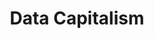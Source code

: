 ---
layout: module
num: 13
title: Data Capitalism
type: lecture
draft: 0
group: 7
show_schedule: 1
due_date: 2024-02-20
slides:
  - url: TBA
    title: Data Capitalism
readings:
  - title: Data Capitalism
    url: https://datacapitalism.d4bl.org/
    author: Milner, Y., & Traub, A.
    date: 2020
    source: Data for Black Lives
    notes: No need to download the full report. Just check out the info on the website.
  - title: "Oh, the Places Your Data Will Go!" 
    url: https://freerads.org/2020/09/18/oh-the-places-your-data-will-go/
    author: Takahashi, A., Wang, S., & Li, C.
    date: 2020
    source: Free Radicals
  - title: Data Detox x Youth
    url: https://cdn.ttc.io/s/datadetoxkit.org/youth/Data-Detox-x-Youth_EN.pdf
    author: Tactical Tech
    date: 2021
    notes: There are <a href="https://datadetoxkit.org/en/families/datadetox-x-youth/">versions available in other languages</a> too.
--- 
